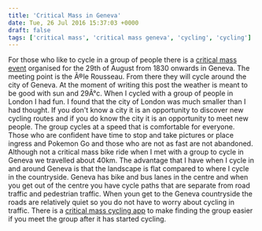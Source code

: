 ```yaml
---
title: 'Critical Mass in Geneva'
date: Tue, 26 Jul 2016 15:37:03 +0000
draft: false
tags: ['critical mass', 'critical mass geneva', 'cycling', 'cycling']
---
```


For those who like to cycle in a group of people there is a [critical mass event](https://www.facebook.com/events/960907357351052/) organised for the 29th of August from 1830 onwards in Geneva. The meeting point is the Ã®le Rousseau. From there they will cycle around the city of Geneva. At the moment of writing this post the weather is meant to be good with sun and 29Â°c. When I cycled with a group of people in London I had fun. I found that the city of London was much smaller than I had thought. If you don't know a city it is an opportunity to discover new cycling routes and if you do know the city it is an opportunity to meet new people. The group cycles at a speed that is comfortable for everyone. Those who are confident have time to stop and take pictures or place ingress and Pokemon Go and those who are not as fast are not abandoned. Although not a critical mass bike ride when I met with a group to cycle in Geneva we travelled about 40km. The advantage that I have when I cycle in and around Geneva is that the landscape is flat compared to where I cycle in the countryside. Geneva has bike and bus lanes in the centre and when you get out of the centre you have cycle paths that are separate from road traffic and pedestrian traffic. When youn get to the Geneva countryside the roads are relatively quiet so you do not have to worry about cycling in traffic. There is a [critical mass cycling app](https://www.facebook.com/cmapplication/?fref=nf) to make finding the group easier if you meet the group after it has started cycling.